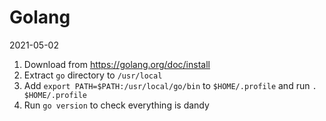 # Golang

2021-05-02

1. Download from https://golang.org/doc/install
2. Extract `go` directory to `/usr/local`
3. Add `export PATH=$PATH:/usr/local/go/bin` to `$HOME/.profile` and run `. $HOME/.profile`
4. Run `go version` to check everything is dandy
